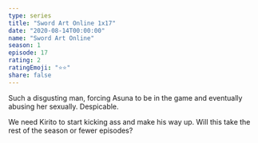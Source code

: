 ```yaml
---
type: series
title: "Sword Art Online 1x17"
date: "2020-08-14T00:00:00"
name: "Sword Art Online"
season: 1
episode: 17
rating: 2
ratingEmoji: "⭐️⭐️"
share: false
---
```


Such a disgusting man, forcing Asuna to be in the game and eventually abusing her sexually. Despicable.

We need Kirito to start kicking ass and make his way up. Will this take the rest of the season or fewer episodes?
